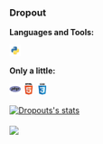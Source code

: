 ### Dropout

**Languages and Tools:**

<code><img height="20" src="https://raw.githubusercontent.com/github/explore/80688e429a7d4ef2fca1e82350fe8e3517d3494d/topics/python/python.png"></code>

**Only a little:**

<code><img height="20" src="https://raw.githubusercontent.com/github/explore/80688e429a7d4ef2fca1e82350fe8e3517d3494d/topics/php/php.png"></code>
<code><img height="20" src="https://raw.githubusercontent.com/github/explore/80688e429a7d4ef2fca1e82350fe8e3517d3494d/topics/html/html.png"></code>
<code><img height="20" src="https://raw.githubusercontent.com/github/explore/80688e429a7d4ef2fca1e82350fe8e3517d3494d/topics/css/css.png"></code>

<a href="https://github.com/Cuet1337">
  <img align="center" src="https://github-readme-stats.vercel.app/api?username=Cuet1337&show_icons=true&include_all_commits=true&show_icons=true&title_color=fff&icon_color=79ff97&text_color=9f9f9f&bg_color=151515" alt="Dropouts's stats" />
</a>
<br><br>
<a href="https://github.com/Cuet1337?tab=repositories">
  <img align="center" src="https://github-readme-stats.vercel.app/api/top-langs/?username=Cuet1337&layout=compact&show_icons=true&title_color=fff&icon_color=79ff97&text_color=9f9f9f&bg_color=151515" />
</a>
<br>
<br>
